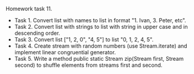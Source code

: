 Homework task 11.
- Task 1. Convert list with names to list in format "1. Ivan, 3. Peter, etc".
- Task 2. Convert list with strings to list with string in upper case and in descending order.
- Task 3. Convert list ["1, 2, 0", "4, 5"] to list "0, 1, 2, 4, 5".
- Task 4. Create stream with random numbers (use Stream.iterate) and implement linear congruential generator.
- Task 5. Write a method public static <T> Stream<T> zip(Stream<T> first, Stream<T> second) to shuffle elements from streams first and second.
